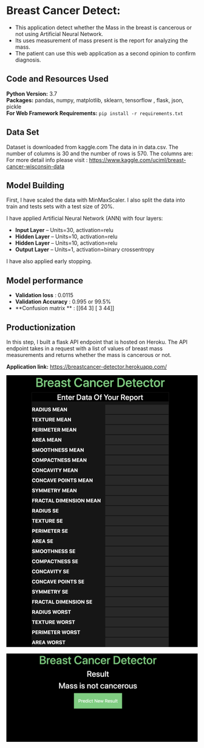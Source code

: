 # Breast Cancer Detect: 
* This application detect whether the Mass in the breast is cancerous or not using Artificial Neural Network.
* Its uses measurement of mass present is the report for analyzing the mass.
* The patient can use this web application as a second opinion to confirm diagnosis.


## Code and Resources Used 
**Python Version:** 3.7  
**Packages:** pandas, numpy, matplotlib, sklearn, tensorflow , flask, json, pickle  
**For Web Framework Requirements:**  ```pip install -r requirements.txt```  

## Data Set
Dataset is downloaded from kaggle.com
The data in in data.csv. The number of columns is 30 and the number of rows is 570. The columns are:
For more detail info please visit : https://www.kaggle.com/uciml/breast-cancer-wisconsin-data
## Model Building 

First, I have scaled the data with MinMaxScaler. I also split the data into train and tests sets with a test size of 20%.   

I have applied Artificial Neural Network (ANN) with four layers:
*	**Input Layer** – Units=30, activation=relu 
*	**Hidden Layer** – Units=10, activation=relu 
*	**Hidden Layer** – Units=10, activation=relu 
*	**Output Layer** – Units=1, activation=binary crossentropy

I have also applied early stopping.

## Model performance 
*	**Validation loss** : 0.0115
*	**Validation Accuracy** : 0.995 or 99.5%
*	**Confusion matrix ** :
[[64  3]
 [ 3 44]]

## Productionization 
In this step, I built a flask API endpoint that is hosted on Heroku. The API endpoint takes in a request with a list of values of breast mass measurements and returns whether the mass is cancerous or not.

**Application link:** https://breastcancer-detector.herokuapp.com/

![alt text](https://github.com/9harshit/Breast-Cancer-Detect-Using-ANN/blob/master/README_IMG/form.png "Breast Cancer Detect Form")

![alt text](https://github.com/9harshit/Breast-Cancer-Detect-Using-ANN/blob/master/README_IMG/prediction.png "Result")
